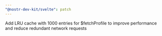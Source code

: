 ```yaml
---
"@nostr-dev-kit/svelte": patch
---
```


Add LRU cache with 1000 entries for $fetchProfile to improve performance and reduce redundant network requests
